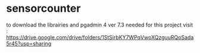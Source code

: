 # sensorcounter
to download the librairies and pgadmin 4 ver 7.3  needed for this project visit : https://drive.google.com/drive/folders/1StSirbKY7WPqVwoXQzguuRQoSada5r45?usp=sharing
